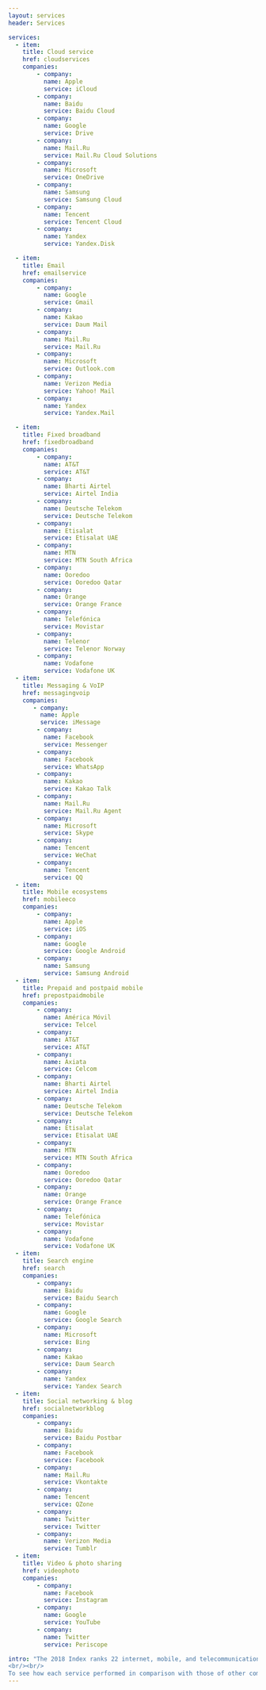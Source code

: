 ```yaml
---
layout: services
header: Services

services:
  - item:
    title: Cloud service
    href: cloudservices
    companies:
        - company:
          name: Apple
          service: iCloud
        - company:
          name: Baidu
          service: Baidu Cloud
        - company:
          name: Google
          service: Drive
        - company:
          name: Mail.Ru
          service: Mail.Ru Cloud Solutions
        - company:
          name: Microsoft
          service: OneDrive
        - company:
          name: Samsung
          service: Samsung Cloud
        - company:
          name: Tencent
          service: Tencent Cloud
        - company:
          name: Yandex
          service: Yandex.Disk

  - item:
    title: Email
    href: emailservice
    companies:
        - company:
          name: Google
          service: Gmail
        - company:
          name: Kakao
          service: Daum Mail
        - company:
          name: Mail.Ru
          service: Mail.Ru
        - company:
          name: Microsoft
          service: Outlook.com
        - company:
          name: Verizon Media
          service: Yahoo! Mail
        - company:
          name: Yandex
          service: Yandex.Mail

  - item:
    title: Fixed broadband
    href: fixedbroadband
    companies:
        - company:
          name: AT&T
          service: AT&T
        - company:
          name: Bharti Airtel
          service: Airtel India
        - company:
          name: Deutsche Telekom
          service: Deutsche Telekom
        - company:
          name: Etisalat
          service: Etisalat UAE
        - company:
          name: MTN
          service: MTN South Africa
        - company:
          name: Ooredoo
          service: Ooredoo Qatar
        - company:
          name: Orange
          service: Orange France
        - company:
          name: Telefónica
          service: Movistar
        - company:
          name: Telenor
          service: Telenor Norway
        - company:
          name: Vodafone
          service: Vodafone UK
  - item:
    title: Messaging & VoIP
    href: messagingvoip
    companies:
       - company:
         name: Apple
         service: iMessage
        - company:
          name: Facebook
          service: Messenger
        - company:
          name: Facebook
          service: WhatsApp
        - company:
          name: Kakao
          service: Kakao Talk
        - company:
          name: Mail.Ru
          service: Mail.Ru Agent
        - company:
          name: Microsoft
          service: Skype
        - company:
          name: Tencent
          service: WeChat
        - company:
          name: Tencent
          service: QQ
  - item:
    title: Mobile ecosystems
    href: mobileeco
    companies:
        - company:
          name: Apple
          service: iOS
        - company:
          name: Google
          service: Google Android
        - company:
          name: Samsung
          service: Samsung Android
  - item:
    title: Prepaid and postpaid mobile
    href: prepostpaidmobile
    companies:
        - company:
          name: América Móvil
          service: Telcel
        - company:
          name: AT&T
          service: AT&T
        - company:
          name: Axiata
          service: Celcom
        - company:
          name: Bharti Airtel
          service: Airtel India
        - company:
          name: Deutsche Telekom
          service: Deutsche Telekom
        - company:
          name: Etisalat
          service: Etisalat UAE
        - company:
          name: MTN
          service: MTN South Africa 
        - company:
          name: Ooredoo
          service: Ooredoo Qatar
        - company:
          name: Orange
          service: Orange France
        - company:
          name: Telefónica
          service: Movistar
        - company:
          name: Vodafone
          service: Vodafone UK
  - item:
    title: Search engine
    href: search
    companies:
        - company:
          name: Baidu
          service: Baidu Search
        - company:
          name: Google
          service: Google Search
        - company:
          name: Microsoft
          service: Bing
        - company:
          name: Kakao
          service: Daum Search
        - company:
          name: Yandex
          service: Yandex Search
  - item:
    title: Social networking & blog
    href: socialnetworkblog
    companies:
        - company:
          name: Baidu
          service: Baidu Postbar
        - company:
          name: Facebook
          service: Facebook
        - company:
          name: Mail.Ru
          service: Vkontakte
        - company:
          name: Tencent
          service: QZone
        - company:
          name: Twitter
          service: Twitter
        - company:
          name: Verizon Media
          service: Tumblr
  - item:
    title: Video & photo sharing
    href: videophoto
    companies:
        - company:
          name: Facebook
          service: Instagram
        - company:
          name: Google
          service: YouTube
        - company:
          name: Twitter
          service: Periscope

intro: "The 2018 Index ranks 22 internet, mobile, and telecommunications companies on their public commitments and disclosed policies affecting users’ freedom of expression and privacy. For each company, we selected up to four services to evaluate. For telecommunications companies, we evaluate pre- and post-paid mobile, and in most cases (when offered by the company) fixed-line broadband services. For internet and mobile companies, we evaluate up to four of the following types of service depending on what the company offers: cloud, mail, messaging and VoIP, mobile ecosystems, search engines, and social networking and blog platforms. Read more about the <a href=\"https://rankingdigitalrights.org/methodology-development/\" target=\"_blank\">methodology development</a>, <a href=\"https://rankingdigitalrights.org/2018-research-process/\" target=\"_blank\">research process</a> and how we <a href=\"https://rankingdigitalrights.org/index2018/report/2018-index-methodology/#evaluation\" target=\"_blank\">score</a> each company.
<br/><br/>
To see how each service performed in comparison with those of other companies, click on a service category:"
---
```


